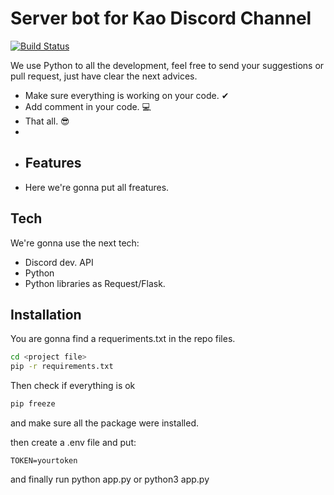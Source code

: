 # Server bot for Kao Discord Channel

[![Build Status](https://travis-ci.org/joemccann/dillinger.svg?branch=master)](https://travis-ci.org/joemccann/dillinger)

We use Python to all the development, feel free to send your suggestions or pull request, just have clear the next advices.

- Make sure everything is working on your code. ✔︎
- Add comment in your code. 💻
- That all. 😎
- 
- ## Features
- Here we're gonna put all freatures.


## Tech

We're gonna use the next tech:

- Discord dev. API
- Python
- Python libraries as Request/Flask.

## Installation

You are gonna find a requeriments.txt in the repo files.
```sh
cd <project file>
pip -r requirements.txt
```

Then check if everything is ok

```sh
pip freeze
```
and make sure all the package were installed.

then create a .env file and put:
```
TOKEN=yourtoken
```
and finally run python app.py or python3 app.py

